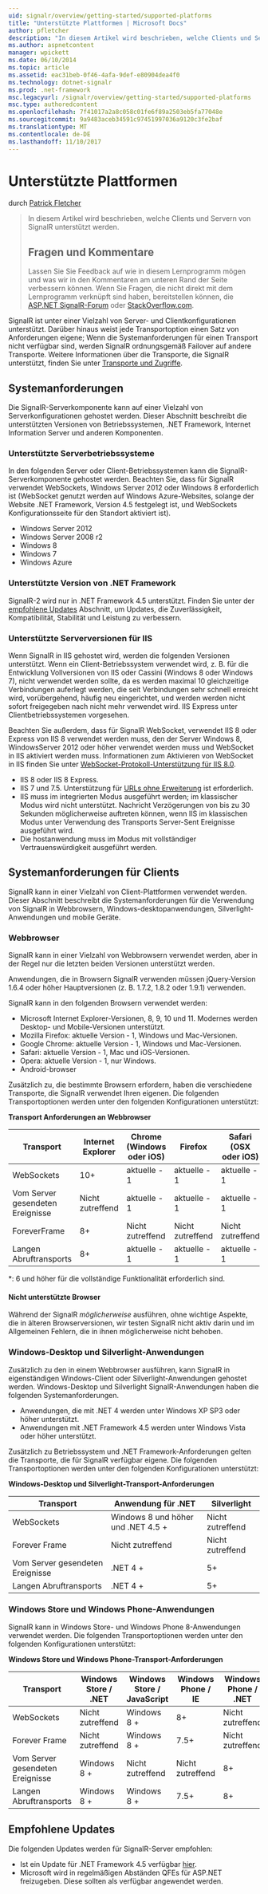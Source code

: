 ```yaml
---
uid: signalr/overview/getting-started/supported-platforms
title: "Unterstützte Plattformen | Microsoft Docs"
author: pfletcher
description: "In diesem Artikel wird beschrieben, welche Clients und Servern von SignalR unterstützt werden."
ms.author: aspnetcontent
manager: wpickett
ms.date: 06/10/2014
ms.topic: article
ms.assetid: eac31beb-0f46-4afa-9def-e80904dea4f0
ms.technology: dotnet-signalr
ms.prod: .net-framework
msc.legacyurl: /signalr/overview/getting-started/supported-platforms
msc.type: authoredcontent
ms.openlocfilehash: 7f41017a2a8c058c01fe6f89a2503eb5fa77048e
ms.sourcegitcommit: 9a9483aceb34591c97451997036a9120c3fe2baf
ms.translationtype: MT
ms.contentlocale: de-DE
ms.lasthandoff: 11/10/2017
---
```

<a name="supported-platforms"></a>Unterstützte Plattformen
====================
durch [Patrick Fletcher](https://github.com/pfletcher)

> In diesem Artikel wird beschrieben, welche Clients und Servern von SignalR unterstützt werden. 
> 
> ## <a name="questions-and-comments"></a>Fragen und Kommentare
> 
> Lassen Sie Sie Feedback auf wie in diesem Lernprogramm mögen und was wir in den Kommentaren am unteren Rand der Seite verbessern können. Wenn Sie Fragen, die nicht direkt mit dem Lernprogramm verknüpft sind haben, bereitstellen können, die [ASP.NET SignalR-Forum](https://forums.asp.net/1254.aspx/1?ASP+NET+SignalR) oder [StackOverflow.com](http://stackoverflow.com/).


SignalR ist unter einer Vielzahl von Server- und Clientkonfigurationen unterstützt. Darüber hinaus weist jede Transportoption einen Satz von Anforderungen eigene; Wenn die Systemanforderungen für einen Transport nicht verfügbar sind, werden SignalR ordnungsgemäß Failover auf andere Transporte. Weitere Informationen über die Transporte, die SignalR unterstützt, finden Sie unter [Transporte und Zugriffe](introduction-to-signalr.md#transports).

## <a name="server-system-requirements"></a>Systemanforderungen

Die SignalR-Serverkomponente kann auf einer Vielzahl von Serverkonfigurationen gehostet werden. Dieser Abschnitt beschreibt die unterstützten Versionen von Betriebssystemen, .NET Framework, Internet Information Server und anderen Komponenten.

### <a name="supported-server-operating-systems"></a>Unterstützte Serverbetriebssysteme

In den folgenden Server oder Client-Betriebssystemen kann die SignalR-Serverkomponente gehostet werden. Beachten Sie, dass für SignalR verwendet WebSockets, Windows Server 2012 oder Windows 8 erforderlich ist (WebSocket genutzt werden auf Windows Azure-Websites, solange der Website .NET Framework, Version 4.5 festgelegt ist, und WebSockets Konfigurationsseite für den Standort aktiviert ist).

- Windows Server 2012
- Windows Server 2008 r2
- Windows 8
- Windows 7
- Windows Azure

### <a name="supported-server-net-framework-version"></a>Unterstützte Version von .NET Framework

SignalR-2 wird nur in .NET Framework 4.5 unterstützt. Finden Sie unter der [empfohlene Updates](#updates) Abschnitt, um Updates, die Zuverlässigkeit, Kompatibilität, Stabilität und Leistung zu verbessern.

### <a name="supported-server-iis-versions"></a>Unterstützte Serverversionen für IIS

Wenn SignalR in IIS gehostet wird, werden die folgenden Versionen unterstützt. Wenn ein Client-Betriebssystem verwendet wird, z. B. für die Entwicklung Vollversionen von IIS oder Cassini (Windows 8 oder Windows 7), nicht verwendet werden sollte, da es werden maximal 10 gleichzeitige Verbindungen auferlegt werden, die seit Verbindungen sehr schnell erreicht wird, vorübergehend, häufig neu eingerichtet, und werden werden nicht sofort freigegeben nach nicht mehr verwendet wird. IIS Express unter Clientbetriebssystemen vorgesehen.

Beachten Sie außerdem, dass für SignalR WebSocket, verwendet IIS 8 oder Express von IIS 8 verwendet werden muss, den der Server Windows 8, WindowsServer 2012 oder höher verwendet werden muss und WebSocket in IIS aktiviert werden muss. Informationen zum Aktivieren von WebSocket in IIS finden Sie unter [WebSocket-Protokoll-Unterstützung für IIS 8.0](https://www.iis.net/learn/get-started/whats-new-in-iis-8/iis-80-websocket-protocol-support).

- IIS 8 oder IIS 8 Express.
- IIS 7 und 7.5. Unterstützung für [URLs ohne Erweiterung](https://support.microsoft.com/kb/980368) ist erforderlich.
- IIS muss im integrierten Modus ausgeführt werden; im klassischer Modus wird nicht unterstützt. Nachricht Verzögerungen von bis zu 30 Sekunden möglicherweise auftreten können, wenn IIS im klassischen Modus unter Verwendung des Transports Server-Sent Ereignisse ausgeführt wird.
- Die hostanwendung muss im Modus mit vollständiger Vertrauenswürdigkeit ausgeführt werden.

## <a name="client-system-requirements"></a>Systemanforderungen für Clients

SignalR kann in einer Vielzahl von Client-Plattformen verwendet werden. Dieser Abschnitt beschreibt die Systemanforderungen für die Verwendung von SignalR in Webbrowsern, Windows-desktopanwendungen, Silverlight-Anwendungen und mobile Geräte.

### <a name="web-browsers"></a>Webbrowser

SignalR kann in einer Vielzahl von Webbrowsern verwendet werden, aber in der Regel nur die letzten beiden Versionen unterstützt werden.

Anwendungen, die in Browsern SignalR verwenden müssen jQuery-Version 1.6.4 oder höher Hauptversionen (z. B. 1.7.2, 1.8.2 oder 1.9.1) verwenden.

SignalR kann in den folgenden Browsern verwendet werden:

- Microsoft Internet Explorer-Versionen, 8, 9, 10 und 11. Modernes werden Desktop- und Mobile-Versionen unterstützt.
- Mozilla Firefox: aktuelle Version - 1, Windows und Mac-Versionen.
- Google Chrome: aktuelle Version - 1, Windows und Mac-Versionen.
- Safari: aktuelle Version - 1, Mac und iOS-Versionen.
- Opera: aktuelle Version - 1, nur Windows.
- Android-browser

Zusätzlich zu, die bestimmte Browsern erfordern, haben die verschiedene Transporte, die SignalR verwendet Ihren eigenen. Die folgenden Transportoptionen werden unter den folgenden Konfigurationen unterstützt:

<a id="browser"></a>

**Transport Anforderungen an Webbrowser**

| Transport | Internet Explorer | Chrome (Windows oder iOS) | Firefox | Safari (OSX oder iOS) | Android |
| --- | --- | --- | --- | --- | --- |
| WebSockets | 10+ | aktuelle - 1 | aktuelle - 1 | aktuelle - 1 | Nicht zutreffend |
| Vom Server gesendeten Ereignisse | Nicht zutreffend | aktuelle - 1 | aktuelle - 1 | aktuelle - 1 | Nicht zutreffend |
| ForeverFrame | 8+ | Nicht zutreffend | Nicht zutreffend | Nicht zutreffend | 4.1 |
| Langen Abruftransports | 8+ | aktuelle - 1 | aktuelle - 1 | aktuelle - 1 | 4.1 |

\*: 6 und höher für die vollständige Funktionalität erforderlich sind.

#### <a name="unsupported-browsers"></a>Nicht unterstützte Browser

Während der SignalR *möglicherweise* ausführen, ohne wichtige Aspekte, die in älteren Browserversionen, wir testen SignalR nicht aktiv darin und im Allgemeinen Fehlern, die in ihnen möglicherweise nicht behoben.

### <a name="windows-desktop-and-silverlight-applications"></a>Windows-Desktop und Silverlight-Anwendungen

Zusätzlich zu den in einem Webbrowser ausführen, kann SignalR in eigenständigen Windows-Client oder Silverlight-Anwendungen gehostet werden. Windows-Desktop und Silverlight SignalR-Anwendungen haben die folgenden Systemanforderungen.

- Anwendungen, die mit .NET 4 werden unter Windows XP SP3 oder höher unterstützt.
- Anwendungen mit .NET Framework 4.5 werden unter Windows Vista oder höher unterstützt.

Zusätzlich zu Betriebssystem und .NET Framework-Anforderungen gelten die Transporte, die für SignalR verfügbar eigene. Die folgenden Transportoptionen werden unter den folgenden Konfigurationen unterstützt:

**Windows-Desktop und Silverlight-Transport-Anforderungen**

| Transport | Anwendung für .NET | Silverlight |
| --- | --- | --- |
| WebSockets | Windows 8 und höher und .NET 4.5 + | Nicht zutreffend |
| Forever Frame | Nicht zutreffend | Nicht zutreffend |
| Vom Server gesendeten Ereignisse | .NET 4 + | 5+ |
| Langen Abruftransports | .NET 4 + | 5+ |

<a id="android"></a>

### <a name="windows-store-and-windows-phone-applications"></a>Windows Store und Windows Phone-Anwendungen

SignalR kann in Windows Store- und Windows Phone 8-Anwendungen verwendet werden. Die folgenden Transportoptionen werden unter den folgenden Konfigurationen unterstützt:

**Windows Store und Windows Phone-Transport-Anforderungen**

| Transport | Windows Store / .NET | Windows Store / JavaScript | Windows Phone / IE | Windows Phone / .NET |
| --- | --- | --- | --- | --- |
| WebSockets | Nicht zutreffend | Windows 8 + | 8+ | Nicht zutreffend |
| Forever Frame | Nicht zutreffend | Windows 8 + | 7.5+ | Nicht zutreffend |
| Vom Server gesendeten Ereignisse | Windows 8 + | Nicht zutreffend | Nicht zutreffend | 8+ |
| Langen Abruftransports | Windows 8 + | Windows 8 + | 7.5+ | 8+ |

<a id="updates"></a>

## <a name="recommended-updates"></a>Empfohlene Updates

Die folgenden Updates werden für SignalR-Server empfohlen:

- Ist ein Update für .NET Framework 4.5 verfügbar [hier](https://support.microsoft.com/kb/2750149).
- Microsoft wird in regelmäßigen Abständen QFEs für ASP.NET freizugeben. Diese sollten als verfügbar angewendet werden.
